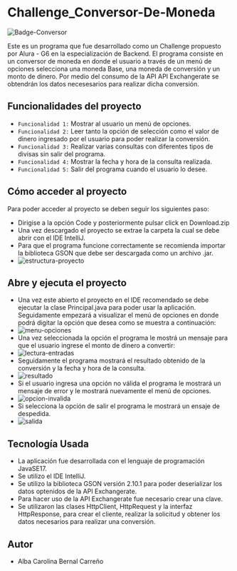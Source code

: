# Challenge_Conversor-De-Moneda

![Badge-Conversor](https://github.com/C4r0l1n43ern4l/conversor-de-moneda-challengealle/assets/90581744/b0f662b5-609f-4b15-b85a-88bb463e388c)


Este es un programa que fue desarrollado como un Challenge propuesto por Alura - G6 en la especialización de Backend. El programa consiste en un conversor de moneda en donde el usuario a través de un menú de opciones selecciona una moneda Base, una moneda de conversión y un monto de dinero. Por medio del consumo de la API API Exchangerate se obtendrán los datos necesesarios para realizar dicha conversión.
## Funcionalidades del proyecto
- `Funcionalidad 1:` Mostrar al usuario un menú de opciones.
- `Funcionalidad 2:` Leer tanto la opción de selección como el valor de dinero ingresado por el usuario para poder realizar la conversión.
- `Funcionalidad 3:` Realizar varias consultas con diferentes tipos de divisas sin salir del programa.
- `Funcionalidad 4:` Mostrar la fecha y hora de la consulta realizada.
- `Funcionalidad 5:` Salir del programa cuando el usuario lo desee.
## Cómo acceder al proyecto
Para poder acceder al proyecto se deben seguir los siguientes paso:
- Dirigise a la opción Code y posteriormente pulsar click en Download.zip
- Una vez descargado el proyecto se extrae la carpeta la cual se debe abrir con el IDE IntelliJ.
- Para que el programa funcione correctamente se recomienda importar la biblioteca GSON que debe ser descargada como un archivo .jar.
- ![estructura-proyecto](https://github.com/C4r0l1n43ern4l/conversor-de-moneda-challengealle/assets/90581744/c96e724d-9bd5-4b9e-a169-733213e71f27)
## Abre y ejecuta el proyecto
- Una vez este abierto el proyecto en el IDE recomendado se debe ejecutar la clase Principal.java para poder usar la aplicación. Seguidamente empezará a visualizar el menú de opciones en donde podrá digitar la opción que desea como se muestra a continuación:
- ![menu-opciones](https://github.com/C4r0l1n43ern4l/conversor-de-moneda-challengealle/assets/90581744/a0ad8095-7a2c-4045-890b-3af1e6855b3c)
- Una vez seleccionada la opción el programa le mostrá un mensaje para que el usuario ingrese el monto de dinero a convertir:
- ![lectura-entradas](https://github.com/C4r0l1n43ern4l/conversor-de-moneda-challengealle/assets/90581744/5a92895a-34c4-422e-b681-3e19b3e53c10)
- Seguidamente el programa mostrará el resultado obtenido de la conversión y la fecha y hora de la consulta.
- ![resultado](https://github.com/C4r0l1n43ern4l/conversor-de-moneda-challengealle/assets/90581744/856e23e4-3653-47bb-87cc-5d4290d9d13d)
- Si el usuario ingresa una opción no válida el programa le mostrará un mensaje de error y le mostrará nuevamente el menú de opciones.
- ![opcion-invalida](https://github.com/C4r0l1n43ern4l/conversor-de-moneda-challengealle/assets/90581744/b3c87370-0fee-4fba-a512-79c0042eb3df)
- Si selecciona la opción de salir el programa le mostrará un ensaje de despedida.
- ![salida](https://github.com/C4r0l1n43ern4l/conversor-de-moneda-challengealle/assets/90581744/9a94f476-3109-468b-a9f0-36392920dadf)
## Tecnología Usada
- La aplicación fue desarrollada con el lenguaje de programación JavaSE17.
- Se utilizo el IDE IntelliJ.
- Se utilizo la biblioteca GSON versión 2.10.1 para poder deserializar los datos optenidos de la API Exchangerate.
- Para hacer uso de la API Exchangerate fue necesario crear una clave.
- Se utilizaron las clases HttpClient, HttpRequest y la interfaz HttpResponse, para crear el cliente, realizar la solicitud y obtener los datos necesarios para realizar una conversión.
## Autor
- Alba Carolina Bernal Carreño
